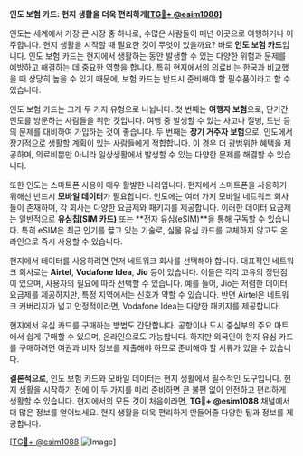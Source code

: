 **인도 보험 카드: 현지 생활을 더욱 편리하게[[TG💪+ @esim1088](https://t.me/s/esim1088)]**

인도는 세계에서 가장 큰 시장 중 하나로, 수많은 사람들이 매년 이곳으로 여행하거나 이주합니다. 현지 생활을 시작할 때 필요한 것이 무엇이 있을까요? 바로 **인도 보험 카드**입니다. 인도 보험 카드는 현지에서 생활하는 동안 발생할 수 있는 다양한 위험과 문제를 예방하고 해결하는 데 중요한 역할을 합니다. 특히 현지에서의 의료비는 한국과 비교했을 때 상당히 높을 수 있기 때문에, 보험 카드는 반드시 준비해야 할 필수품이라고 할 수 있습니다.

인도 보험 카드는 크게 두 가지 유형으로 나뉩니다. 첫 번째는 **여행자 보험**으로, 단기간 인도를 방문하는 사람들을 위한 것입니다. 여행 중 발생할 수 있는 사고나 질병, 도난 등의 문제를 대비하여 가입하는 것이 좋습니다. 두 번째는 **장기 거주자 보험**으로, 인도에서 장기적으로 생활할 계획이 있는 사람들에게 적합합니다. 이 경우 더 광범위한 혜택을 제공하며, 의료비뿐만 아니라 일상생활에서 발생할 수 있는 다양한 문제를 해결할 수 있습니다.

또한 인도는 스마트폰 사용이 매우 활발한 나라입니다. 현지에서 스마트폰을 사용하기 위해선 반드시 **모바일 데이터**가 필요합니다. 인도에는 여러 가지 모바일 네트워크 회사들이 존재하며, 각 회사는 다양한 요금제와 패키지를 제공합니다. 이러한 데이터 요금제는 일반적으로 **유심칩(SIM 카드)** 또는 **전자 유심(eSIM)**을 통해 구독할 수 있습니다. 특히 eSIM은 최근 인기를 끌고 있는 기술로, 실물 유심 카드를 교체하지 않고도 온라인으로 즉시 사용할 수 있습니다.

현지에서 데이터를 사용하려면 먼저 네트워크 회사를 선택해야 합니다. 대표적인 네트워크 회사로는 **Airtel**, **Vodafone Idea**, **Jio** 등이 있습니다. 이들은 각각 고유의 장단점이 있으며, 사용자의 필요에 따라 선택할 수 있습니다. 예를 들어, Jio는 저렴한 데이터 요금제를 제공하지만, 특정 지역에서는 신호가 약할 수 있습니다. 반면 Airtel은 네트워크 커버리지가 넓고 안정적이라면, Vodafone Idea는 다양한 패키지를 제공합니다.

현지에서 유심 카드를 구매하는 방법도 간단합니다. 공항이나 도시 중심부의 주요 마트에서 쉽게 구매할 수 있으며, 온라인으로도 가능합니다. 하지만 외국인이 현지 유심 카드를 구매하려면 여권과 비자 정보를 제출해야 하므로 준비해야 할 서류가 있을 수 있습니다.

**결론적으로**, 인도 보험 카드와 모바일 데이터는 현지 생활에서 필수적인 도구입니다. 현지 생활을 시작하기 전에 이 두 가지를 미리 준비하면 큰 불편 없이 안전하고 편리하게 생활할 수 있습니다. 현지에서의 모든 것이 처음이라면, **TG💪+ @esim1088** 채널에서 더 많은 정보를 얻어보세요. 현지 생활을 더욱 편리하게 만들어줄 다양한 팁과 정보를 제공합니다.

[[TG💪+ @esim1088](https://t.me/s/esim1088) ![Image](https://i.postimg.cc/Y0z9fWf4/image.png)]